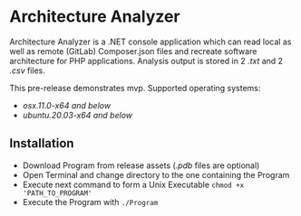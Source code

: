 # Architecture Analyzer

Architecture Analyzer is a .NET console application which can read local as well as remote (GitLab) Composer.json files and recreate software architecture for PHP applications. Analysis output is stored in 2 _.txt_ and 2 _.csv_ files.

This pre-release demonstrates mvp.
Supported operating systems: 
* _osx.11.0-x64 and below_
* _ubuntu.20.03-x64 and below_

## Installation

* Download Program from release assets (_.pdb_ files are optional)
* Open Terminal and change directory to the one containing the Program
* Execute next command to form a Unix Executable ```chmod +x 'PATH_TO_PROGRAM'```
* Execute the Program with ```./Program```
